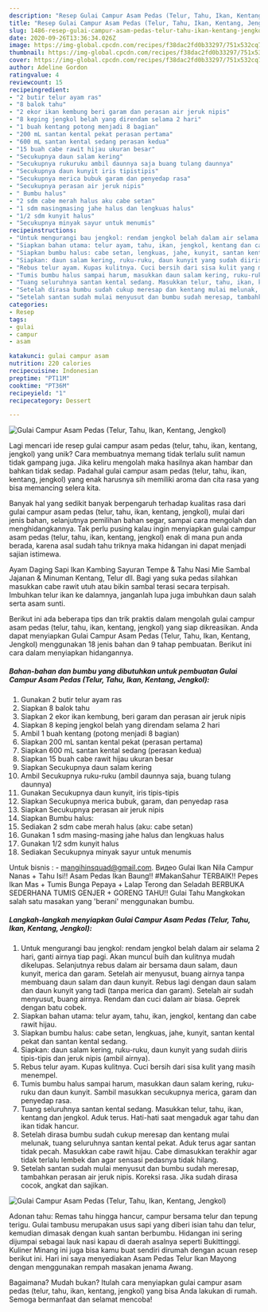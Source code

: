 ```yaml
---
description: "Resep Gulai Campur Asam Pedas (Telur, Tahu, Ikan, Kentang, Jengkol) yang Bisa Manjain Lidah"
title: "Resep Gulai Campur Asam Pedas (Telur, Tahu, Ikan, Kentang, Jengkol) yang Bisa Manjain Lidah"
slug: 1486-resep-gulai-campur-asam-pedas-telur-tahu-ikan-kentang-jengkol-yang-bisa-manjain-lidah
date: 2020-09-26T13:36:34.026Z
image: https://img-global.cpcdn.com/recipes/f38dac2fd0b33297/751x532cq70/gulai-campur-asam-pedas-telur-tahu-ikan-kentang-jengkol-foto-resep-utama.jpg
thumbnail: https://img-global.cpcdn.com/recipes/f38dac2fd0b33297/751x532cq70/gulai-campur-asam-pedas-telur-tahu-ikan-kentang-jengkol-foto-resep-utama.jpg
cover: https://img-global.cpcdn.com/recipes/f38dac2fd0b33297/751x532cq70/gulai-campur-asam-pedas-telur-tahu-ikan-kentang-jengkol-foto-resep-utama.jpg
author: Adeline Gordon
ratingvalue: 4
reviewcount: 15
recipeingredient:
- "2 butir telur ayam ras"
- "8 balok tahu"
- "2 ekor ikan kembung beri garam dan perasan air jeruk nipis"
- "8 keping jengkol belah yang direndam selama 2 hari"
- "1 buah kentang potong menjadi 8 bagian"
- "200 mL santan kental pekat perasan pertama"
- "600 mL santan kental sedang perasan kedua"
- "15 buah cabe rawit hijau ukuran besar"
- "Secukupnya daun salam kering"
- "Secukupnya rukuruku ambil daunnya saja buang tulang daunnya"
- "Secukupnya daun kunyit iris tipistipis"
- "Secukupnya merica bubuk garam dan penyedap rasa"
- "Secukupnya perasan air jeruk nipis"
- " Bumbu halus"
- "2 sdm cabe merah halus aku cabe setan"
- "1 sdm masingmasing jahe halus dan lengkuas halus"
- "1/2 sdm kunyit halus"
- "Secukupnya minyak sayur untuk menumis"
recipeinstructions:
- "Untuk mengurangi bau jengkol: rendam jengkol belah dalam air selama 2 hari, ganti airnya tiap pagi. Akan muncul buih dan kulitnya mudah dikelupas. Selanjutnya rebus dalam air bersama daun salam, daun kunyit, merica dan garam. Setelah air menyusut, buang airnya tanpa membuang daun salam dan daun kunyit. Rebus lagi dengan daun salam dan daun kunyit yang tadi (tanpa merica dan garam). Setelah air sudah menyusut, buang airnya. Rendam dan cuci dalam air biasa. Geprek dengan batu cobek."
- "Siapkan bahan utama: telur ayam, tahu, ikan, jengkol, kentang dan cabe rawit hijau."
- "Siapkan bumbu halus: cabe setan, lengkuas, jahe, kunyit, santan kental pekat dan santan kental sedang."
- "Siapkan: daun salam kering, ruku-ruku, daun kunyit yang sudah diiris tipis-tipis dan jeruk nipis (ambil airnya)."
- "Rebus telur ayam. Kupas kulitnya. Cuci bersih dari sisa kulit yang masih menempel."
- "Tumis bumbu halus sampai harum, masukkan daun salam kering, ruku-ruku dan daun kunyit. Sambil masukkan secukupnya merica, garam dan penyedap rasa."
- "Tuang seluruhnya santan kental sedang. Masukkan telur, tahu, ikan, kentang dan jengkol. Aduk terus. Hati-hati saat mengaduk agar tahu dan ikan tidak hancur."
- "Setelah dirasa bumbu sudah cukup meresap dan kentang mulai melunak, tuang seluruhnya santan kental pekat. Aduk terus agar santan tidak pecah. Masukkan cabe rawit hijau. Cabe dimasukkan terakhir agar tidak terlalu lembek dan agar sensasi pedasnya tidak hilang."
- "Setelah santan sudah mulai menyusut dan bumbu sudah meresap, tambahkan perasan air jeruk nipis. Koreksi rasa. Jika sudah dirasa cocok, angkat dan sajikan."
categories:
- Resep
tags:
- gulai
- campur
- asam

katakunci: gulai campur asam 
nutrition: 220 calories
recipecuisine: Indonesian
preptime: "PT11M"
cooktime: "PT36M"
recipeyield: "1"
recipecategory: Dessert

---
```



![Gulai Campur Asam Pedas (Telur, Tahu, Ikan, Kentang, Jengkol)](https://img-global.cpcdn.com/recipes/f38dac2fd0b33297/751x532cq70/gulai-campur-asam-pedas-telur-tahu-ikan-kentang-jengkol-foto-resep-utama.jpg)

Lagi mencari ide resep gulai campur asam pedas (telur, tahu, ikan, kentang, jengkol) yang unik? Cara membuatnya memang tidak terlalu sulit namun tidak gampang juga. Jika keliru mengolah maka hasilnya akan hambar dan bahkan tidak sedap. Padahal gulai campur asam pedas (telur, tahu, ikan, kentang, jengkol) yang enak harusnya sih memiliki aroma dan cita rasa yang bisa memancing selera kita.

Banyak hal yang sedikit banyak berpengaruh terhadap kualitas rasa dari gulai campur asam pedas (telur, tahu, ikan, kentang, jengkol), mulai dari jenis bahan, selanjutnya pemilihan bahan segar, sampai cara mengolah dan menghidangkannya. Tak perlu pusing kalau ingin menyiapkan gulai campur asam pedas (telur, tahu, ikan, kentang, jengkol) enak di mana pun anda berada, karena asal sudah tahu triknya maka hidangan ini dapat menjadi sajian istimewa.

Ayam Daging Sapi Ikan Kambing Sayuran Tempe &amp; Tahu Nasi Mie Sambal Jajanan &amp; Minuman Kentang, Telur dll. Bagi yang suka pedas silahkan masukkan cabe rawit utuh atau bikin sambal terasi secara terpisah. Imbuhkan telur ikan ke dalamnya, janganlah lupa juga imbuhkan daun salah serta asam sunti.


Berikut ini ada beberapa tips dan trik praktis dalam mengolah gulai campur asam pedas (telur, tahu, ikan, kentang, jengkol) yang siap dikreasikan. Anda dapat menyiapkan Gulai Campur Asam Pedas (Telur, Tahu, Ikan, Kentang, Jengkol) menggunakan 18 jenis bahan dan 9 tahap pembuatan. Berikut ini cara dalam menyiapkan hidangannya.

<!--inarticleads1-->

##### Bahan-bahan dan bumbu yang dibutuhkan untuk pembuatan Gulai Campur Asam Pedas (Telur, Tahu, Ikan, Kentang, Jengkol):

1. Gunakan 2 butir telur ayam ras
1. Siapkan 8 balok tahu
1. Siapkan 2 ekor ikan kembung, beri garam dan perasan air jeruk nipis
1. Siapkan 8 keping jengkol belah yang direndam selama 2 hari
1. Ambil 1 buah kentang (potong menjadi 8 bagian)
1. Siapkan 200 mL santan kental pekat (perasan pertama)
1. Siapkan 600 mL santan kental sedang (perasan kedua)
1. Siapkan 15 buah cabe rawit hijau ukuran besar
1. Siapkan Secukupnya daun salam kering
1. Ambil Secukupnya ruku-ruku (ambil daunnya saja, buang tulang daunnya)
1. Gunakan Secukupnya daun kunyit, iris tipis-tipis
1. Siapkan Secukupnya merica bubuk, garam, dan penyedap rasa
1. Siapkan Secukupnya perasan air jeruk nipis
1. Siapkan  Bumbu halus:
1. Sediakan 2 sdm cabe merah halus (aku: cabe setan)
1. Gunakan 1 sdm masing-masing jahe halus dan lengkuas halus
1. Gunakan 1/2 sdm kunyit halus
1. Sediakan Secukupnya minyak sayur untuk menumis


Untuk bisnis : - mangihinsquad@gmail.com. Видео Gulai Ikan Nila Campur Nanas + Tahu Isi!! Asam Pedas Ikan Baung!! #MakanSahur TERBAIK!! Pepes Ikan Mas + Tumis Bunga Pepaya + Lalap Terong dan Seladah BERBUKA SEDERHANA TUMIS GENJER + GORENG TAHU!! Gulai Tahu Mangkokan salah satu masakan yang &#39;berani&#39; menggunakan bumbu. 

<!--inarticleads2-->

##### Langkah-langkah menyiapkan Gulai Campur Asam Pedas (Telur, Tahu, Ikan, Kentang, Jengkol):

1. Untuk mengurangi bau jengkol: rendam jengkol belah dalam air selama 2 hari, ganti airnya tiap pagi. Akan muncul buih dan kulitnya mudah dikelupas. Selanjutnya rebus dalam air bersama daun salam, daun kunyit, merica dan garam. Setelah air menyusut, buang airnya tanpa membuang daun salam dan daun kunyit. Rebus lagi dengan daun salam dan daun kunyit yang tadi (tanpa merica dan garam). Setelah air sudah menyusut, buang airnya. Rendam dan cuci dalam air biasa. Geprek dengan batu cobek.
1. Siapkan bahan utama: telur ayam, tahu, ikan, jengkol, kentang dan cabe rawit hijau.
1. Siapkan bumbu halus: cabe setan, lengkuas, jahe, kunyit, santan kental pekat dan santan kental sedang.
1. Siapkan: daun salam kering, ruku-ruku, daun kunyit yang sudah diiris tipis-tipis dan jeruk nipis (ambil airnya).
1. Rebus telur ayam. Kupas kulitnya. Cuci bersih dari sisa kulit yang masih menempel.
1. Tumis bumbu halus sampai harum, masukkan daun salam kering, ruku-ruku dan daun kunyit. Sambil masukkan secukupnya merica, garam dan penyedap rasa.
1. Tuang seluruhnya santan kental sedang. Masukkan telur, tahu, ikan, kentang dan jengkol. Aduk terus. Hati-hati saat mengaduk agar tahu dan ikan tidak hancur.
1. Setelah dirasa bumbu sudah cukup meresap dan kentang mulai melunak, tuang seluruhnya santan kental pekat. Aduk terus agar santan tidak pecah. Masukkan cabe rawit hijau. Cabe dimasukkan terakhir agar tidak terlalu lembek dan agar sensasi pedasnya tidak hilang.
1. Setelah santan sudah mulai menyusut dan bumbu sudah meresap, tambahkan perasan air jeruk nipis. Koreksi rasa. Jika sudah dirasa cocok, angkat dan sajikan.
<img src="//assets-global.cpcdn.com/assets/icons/button_play-2c75c40dde080a61004c1f40b05d8f140eaff45d7e9e6481dc71c63d2e7c4909.png" alt="Gulai Campur Asam Pedas (Telur, Tahu, Ikan, Kentang, Jengkol)">

Adonan tahu: Remas tahu hingga hancur, campur bersama telur dan tepung terigu. Gulai tambusu merupakan usus sapi yang diberi isian tahu dan telur, kemudian dimasak dengan kuah santan berbumbu. Hidangan ini sering dijumpai sebagai lauk nasi kapau di daerah asalnya seperti Bukittinggi. Kuliner Minang ini juga bisa kamu buat sendiri dirumah dengan acuan resep berikut ini. Hari ini saya menyediakan Asam Pedas Telur Ikan Mayong dengan menggunakan rempah masakan jenama Awang. 

Bagaimana? Mudah bukan? Itulah cara menyiapkan gulai campur asam pedas (telur, tahu, ikan, kentang, jengkol) yang bisa Anda lakukan di rumah. Semoga bermanfaat dan selamat mencoba!
